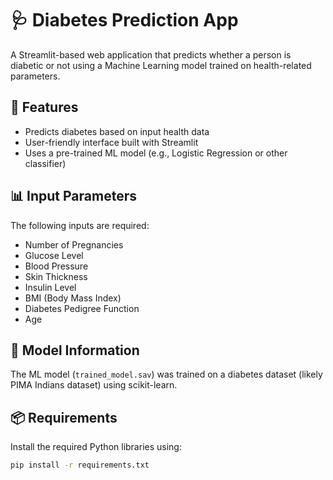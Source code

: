 # 🩺 Diabetes Prediction App

A Streamlit-based web application that predicts whether a person is diabetic or not using a Machine Learning model trained on health-related parameters.

## 🚀 Features

- Predicts diabetes based on input health data
- User-friendly interface built with Streamlit
- Uses a pre-trained ML model (e.g., Logistic Regression or other classifier)

## 📊 Input Parameters

The following inputs are required:

- Number of Pregnancies
- Glucose Level
- Blood Pressure
- Skin Thickness
- Insulin Level
- BMI (Body Mass Index)
- Diabetes Pedigree Function
- Age

## 🧠 Model Information

The ML model (`trained_model.sav`) was trained on a diabetes dataset (likely PIMA Indians dataset) using scikit-learn.

## 📦 Requirements

Install the required Python libraries using:

```bash
pip install -r requirements.txt
